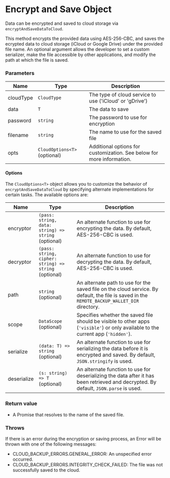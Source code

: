 # Encrypt and Save Object

Data can be encrypted and saved to cloud storage via `encryptAndSaveDataToCloud`.

This method encrypts the provided data using AES-256-CBC, and saves the ecrypted data to cloud storage (iCloud or Google Drive) under the provided file name. An optional argument allows the developer to set a custom serializer, make the file accessible by other applications, and modify the path at which the file is saved.

### Parameters

| Name      | Type                         | Description                                                           |
| --------- | ---------------------------- | --------------------------------------------------------------------- |
| cloudType | `CloudType`                  | The type of cloud service to use ('iCloud' or 'gDrive')               |
| data      | `T`                          | The data to save                                                      |
| password  | `string`                     | The password to use for encryption                                    |
| filename  | `string`                     | The name to use for the saved file                                    |
| opts      | `CloudOptions<T>` (optional) | Additional options for customization. See below for more information. |

#### Options

The `CloudOptions<T>` object allows you to customize the behavior of `encryptAndSaveDataToCloud` by specifying alternate implementations for certain tasks. The available options are:

| Name        | Type                                                  | Description                                                                                                                                  |
| ----------- | ----------------------------------------------------- | -------------------------------------------------------------------------------------------------------------------------------------------- |
| encryptor   | `(pass: string, data: string) => string` (optional)   | An alternate function to use for encrypting the data. By default, AES-256-CBC is used.                                                       |
| decryptor   | `(pass: string, cipher: string) => string` (optional) | An alternate function to use for decrypting the data. By default, AES-256-CBC is used.                                                       |
| path        | `string` (optional)                                   | An alternate path to use for the saved file on the cloud service. By default, the file is saved in the `REMOTE_BACKUP_WALLET_DIR` directory. |
| scope       | `DataScope` (optional)                                | Specifies whether the saved file should be visible to other apps (`'visible'`) or only available to the current app (`'hidden'`).            |
| serialize   | `(data: T) => string` (optional)                      | An alternate function to use for serializing the data before it is encrypted and saved. By default, `JSON.stringify` is used.                |
| deserialize | `(s: string) => T` (optional)                         | An alternate function to use for deserializing the data after it has been retrieved and decrypted. By default, `JSON.parse` is used.         |

### Return value

- A Promise that resolves to the name of the saved file.

### Throws

If there is an error during the encryption or saving process, an Error will be thrown with one of the following messages:

- CLOUD_BACKUP_ERRORS.GENERAL_ERROR: An unspecified error occurred.
- CLOUD_BACKUP_ERRORS.INTEGRITY_CHECK_FAILED: The file was not successfully saved to the cloud.
